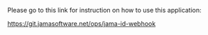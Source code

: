 Please go to this link for instruction on how to use this application:

https://git.jamasoftware.net/ops/jama-id-webhook
